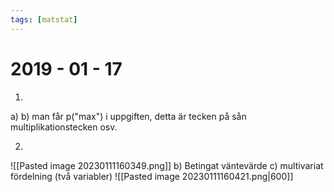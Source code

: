 ```yaml
---
tags: [matstat]
---
```

# 2019 - 01 - 17

1.

a)
b) man får p("max") i uppgiften, detta är tecken på sån multiplikationstecken osv.

2.
![[Pasted image 20230111160349.png]]
b) Betingat väntevärde
c) multivariat fördelning (två variabler)
![[Pasted image 20230111160421.png|600]]
